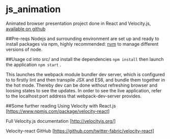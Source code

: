 # js_animation
Animated browser presentation project  done in  React and Velocity.js, [available on github](https://github.com/rihardsbar/js_animation)

##Pre-reqs
Nodejs and surrounding environment are set up and ready to install packages via npm, highly recommended: [nvm](https://github.com/creationix/nvm) to manage different versions of node.

##Usage
cd into src/ and install the dependencies
`npm install`
then launch the application
`npm start`
.

This launches the webpack module bundler dev server, which is configured to to firstly lint and then transpile JSX and ES6, and bundle them together in the hot mode. Thereby dev can be done without refreshing browser and loosing states to see the updates. In order to see the live application, refer to the localhost:port address that webpack-dev-server provides.

##Some further reading
Using Velocity with React.js
[https://www.npmjs.com/package/velocity-react]

Full Velocity.js documentation
[http://velocityjs.org/]

Velocity-react GitHub
[https://github.com/twitter-fabric/velocity-react]
